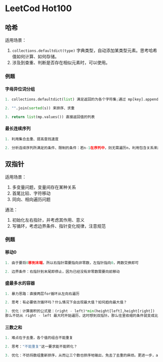 # LeetCod Hot100


## 哈希

适用场景：

1. `collections.defaultdict(type)` 字典类型，自动添加某类型元素。思考哈希值如何计算、如何存储。
2. 涉及到查重、判断是否存在相似元素时，可以使用。

### 例题

#### 字母异位词分组

```python
1. collections.defaultdict(list) 满足返回的为各个字符集;通过 mp[key].append(st) 来给字典加入值。

2. "".join(sorted(s)) 来排序、求重

3. return list(mp.values()) 直接返回值的列表
```

#### 最长连续序列

```python
1. 利用集合去重、提高查找速度

2. 分析连续序列所满足的条件、限制的条件：若n-1在序列中，则无需遍历n，利用包含关系来简化算法
```

## 双指针

适用场景：

1. 多变量问题，变量间存在某种关系
2. 首尾比较、字符移动
3. 同向、相向遍历问题

通法：

1. 初始化左右指针，并考虑其作用、意义
2. 写循环，考虑边界条件、指针变化规律，注意规范

### 例题

#### 移动0

```python
1. 由于要将0移到末端，所以右指针需要指向非零数，左指针指向0，两数交换即可

2. 边界条件：右指针到末尾即停止，因为已经没有非零数需要向前移动
```

#### 盛最多水的容器

```python
1. 暴力思路：直接两层for循环从左向右遍历

2. 思考：有必要依次循环吗？什么情况下会出现最大值？如何趋向最大值？

3. 优化：计算面积的公式是：(right - left)*min(height[left],height[right])
那么不妨从 right - left 最大时开始遍历，这时想到双指针。那么往里收缩的条件就变成比较height的大小。如果height更大就直接保留，舍去了很多不必要的情况。
```

#### 三数之和

```python
1. 难点在于去重，各个值的组合不能重复

2. 思考："不能重复"这一要求能不能转化？

3. 优化：不妨将数组重新排序，从而让三个数也排序地输出，免去了去重的麻烦。更进一步，a+b+c=0是等式关系，而a确定后，b是递增的，c又是由a、b决定的，故可以将b、c用双指针遍历，一增一减，完全符合要求。
